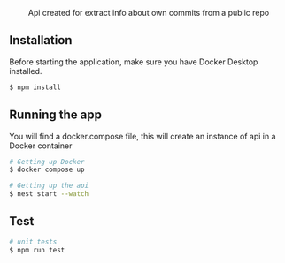 <p align="center">

</p>

[circleci-image]: https://img.shields.io/circleci/build/github/nestjs/nest/master?token=abc123def456
[circleci-url]: https://circleci.com/gh/nestjs/nest

  <p align="center">Api created for extract info about own commits from a public repo
   


## Installation
<p align="left"> Before starting the application, make sure you have Docker Desktop installed.



```bash
$ npm install
```

## Running the app
<p align="left">You will find a docker.compose file, this will create an instance of api in a Docker container

```bash
# Getting up Docker
$ docker compose up
```

```bash
# Getting up the api
$ nest start --watch
```

## Test

```bash
# unit tests
$ npm run test
```
